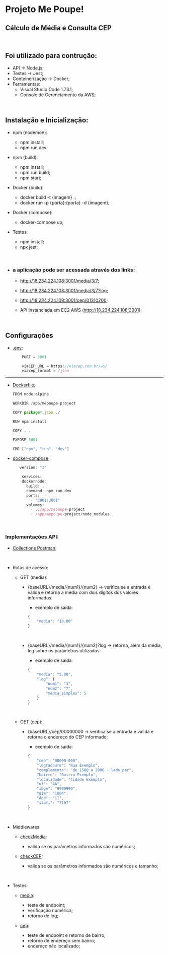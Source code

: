 # Projeto Me Poupe!
## Cálculo de Média e Consulta CEP

&nbsp;

## Foi utilizado para contrução:
- API -> Node.js;
- Testes -> Jest;
- Conteinerização -> Docker;
- Ferramentas:
    - Visual Studio Code 1.73.1;
    - Console de Gerenciamento da AWS;

&nbsp;

## Instalação e Inicialização:

- npm (nodemon):
  - npm install;
  - npm run dev;

- npm (build):
  - npm install;
  - npm run build;
  - npm start;

- Docker (build):
  - docker build -t {imagem} .;
  - docker run -p {porta}:{porta} -d {imagem};

- Docker (compose):
  - docker-compose up;

- Testes:
  - npm install;
  - npx jest;

&nbsp;

- ### a aplicação pode ser acessada através dos links:
    - http://18.234.224.108:3001/media/3/7;
    - http://18.234.224.108:3001/media/3/7?log;
    - http://18.234.224.108:3001/cep/01310200;
    
    - API instanciada em EC2 AWS (http://18.234.224.108:3001);

&nbsp;

## Configurações
- [.env](https://github.com/rtof83/mepoupe-project/blob/main/.env):

    ```javascript
        PORT = 3001

        viaCEP_URL = https://viacep.com.br/ws/
        viacep_format = /json 
    ```

---

- [Dockerfile](https://github.com/rtof83/mepoupe-project/blob/main/Dockerfile);

    ``` javascript
    FROM node:alpine

    WORKDIR /app/mepoupe-project

    COPY package*.json ./

    RUN npm install

    COPY . .

    EXPOSE 3001

    CMD ["npm", "run", "dev"]
    ```

- [docker-compose](https://github.com/rtof83/mepoupe-project/blob/main/docker-compose.yml);

    ``` javascript
       version: "3"

        services:
        dockernode:
          build: .
          command: npm run dev
          ports:
            - "3001:3001"
          volumes:
            - .:/app/mepoupe-project
            - /app/mepoupe-project/node_modules
    ```
&nbsp;


### Implementações API:
- [Collections Postman](https://github.com/rtof83/mepoupe-project/blob/main/samples/mepoupe.postman_collection.json);

&nbsp;

- Rotas de acesso:

    - GET (media):

        - {baseURL}/media/{num1}/{num2} -> verifica se a entrada é válida e retorna a média com dois dígitos dos valores informados:

            - exemplo de saída:

            ```javascript
            {
                "media": "10.00"
            }
            ```

        &nbsp;

        - {baseURL}/media/{num1}/{num2}?log -> retorna, além da média, log sobre os parâmetros utilizados:

            - exemplo de saída:

            ```javascript
            {
                "media": "5.00",
                "log": {
                    "num1": "3",
                    "num2": "7",
                    "media_simples": 5
                }
            }
            ```

    &nbsp;

    - GET (cep):

        - {baseURL}/cep/00000000 -> verifica se a entrada é válida e retorna o endereço do CEP informado:

            - exemplo de saída:

            ```javascript
            {
                "cep": "00000-000",
                "logradouro": "Rua Exemplo",
                "complemento": "de 1500 a 2000 - lado par",
                "bairro": "Bairro Exemplo",
                "localidade": "Cidade Exemplo",
                "uf": "AA",
                "ibge": "9999999",
                "gia": "1004",
                "ddd": "11",
                "siafi": "7107"
            }
            ```

&nbsp;

- Middlewares:
    - [checkMedia](https://github.com/rtof83/mepoupe-project/blob/main/src/middleware/checkMedia.ts):
        - valida se os parâmetros informados são numéricos;

    - [checkCEP](https://github.com/rtof83/mepoupe-project/blob/main/src/middleware/checkCEP.ts):
        - valida se os parâmetros informados são numéricos e tamanho;

&nbsp;

- Testes:
  - [media](https://github.com/rtof83/mepoupe-project/blob/main/src/tests/media/media.test.ts):

    - teste de endpoint;
    - verificação numérica;
    - retorno de log;

  - [cep](https://github.com/rtof83/mepoupe-project/blob/main/src/tests/cep/cep.test.ts):

    - teste de endpoint e retorno de bairro;
    - retorno de endereço sem bairro;
    - endereço não localizado;
